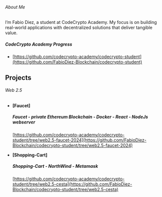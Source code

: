 ###### About Me

I’m Fabio Diez, a student at CodeCrypto Academy. My focus is on building real-world applications with decentralized solutions that deliver tangible value.

##### CodeCrypto Academy Progress
- [https://github.com/codecrypto-academy/codecrypto-student](https://github.com/FabioDiez-Blockchain/codecrypto-student)


## Projects

###### Web 2.5
- **[Faucet]**
  ##### Faucet - private Ethereum Blockchain - Docker - React - NodeJs webserver
  [https://github.com/codecrypto-academy/codecrypto-student/tree/web2.5-faucet-2024](https://github.com/FabioDiez-Blockchain/codecrypto-student/tree/web2.5-faucet-2024)

- **[Shopping-Cart]**
  ##### Shopping-Cart - NorthWind - Metamask
  [https://github.com/codecrypto-academy/codecrypto-student/tree/web2.5-cesta](https://github.com/FabioDiez-Blockchain/codecrypto-student/tree/web2.5-cesta)





